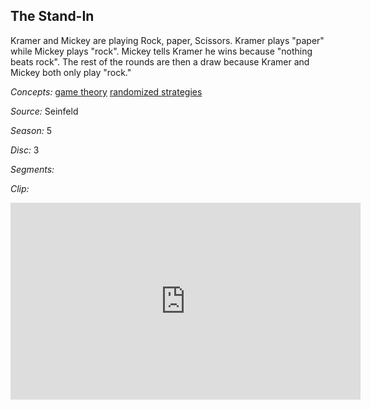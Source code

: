 ## The Stand-In

Kramer and Mickey are playing Rock, paper, Scissors. Kramer plays "paper" while Mickey plays "rock". Mickey tells Kramer he wins because "nothing beats rock". The rest of the rounds are then a draw because Kramer and Mickey both only play "rock."

*Concepts:*
[game theory](/concept/game-theory/)
[randomized strategies](/concept/randomized-strategies/)

*Source:* Seinfeld

*Season:* 5

*Disc:* 3

*Segments:*


*Clip:*

<iframe width="560" height="315" src="https://criticalcommons.org/embed?m=oXfurFD43" frameborder="0" allowfullscreen></iframe>
